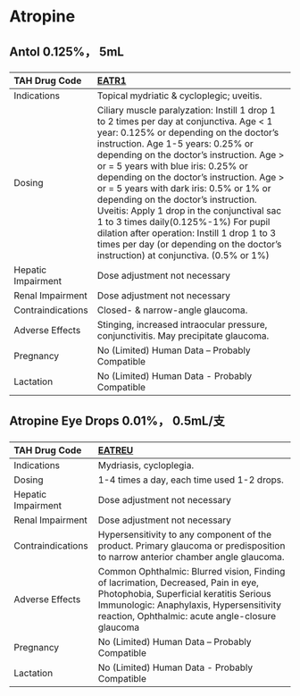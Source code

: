 # Atropine

## Antol 0.125%， 5mL

##### 

| TAH Drug Code      | [EATR1](https://www.tahsda.org.tw/drugs/hissearch.php?drug_code=EATR1)                                                                                                                                                                                                                                                                                                                                                                                                                                                                                                                                                |
|:-------------------|:----------------------------------------------------------------------------------------------------------------------------------------------------------------------------------------------------------------------------------------------------------------------------------------------------------------------------------------------------------------------------------------------------------------------------------------------------------------------------------------------------------------------------------------------------------------------------------------------------------------------|
| Indications        | Topical mydriatic & cycloplegic; uveitis.                                                                                                                                                                                                                                                                                                                                                                                                                                                                                                                                                                             |
| Dosing             | Ciliary muscle paralyzation: Instill 1 drop 1 to 2 times per day at conjunctiva. Age < 1 year: 0.125% or depending on the doctor’s instruction. Age 1-5 years: 0.25% or depending on the doctor’s instruction. Age > or = 5 years with blue iris: 0.25% or depending on the doctor’s instruction. Age > or = 5 years with dark iris: 0.5% or 1% or depending on the doctor’s instruction. Uveitis: Apply 1 drop in the conjunctival sac 1 to 3 times daily(0.125%-1%) For pupil dilation after operation: Instill 1 drop 1 to 3 times per day (or depending on the doctor’s instruction) at conjunctiva. (0.5% or 1%) |
| Hepatic Impairment | Dose adjustment not necessary                                                                                                                                                                                                                                                                                                                                                                                                                                                                                                                                                                                         |
| Renal Impairment   | Dose adjustment not necessary                                                                                                                                                                                                                                                                                                                                                                                                                                                                                                                                                                                         |
| Contraindications  | Closed- & narrow-angle glaucoma.                                                                                                                                                                                                                                                                                                                                                                                                                                                                                                                                                                                      |
| Adverse Effects    | Stinging, increased intraocular pressure, conjunctivitis. May precipitate glaucoma.                                                                                                                                                                                                                                                                                                                                                                                                                                                                                                                                   |
| Pregnancy          | No (Limited) Human Data – Probably Compatible                                                                                                                                                                                                                                                                                                                                                                                                                                                                                                                                                                         |
| Lactation          | No (Limited) Human Data - Probably Compatible                                                                                                                                                                                                                                                                                                                                                                                                                                                                                                                                                                         |

## Atropine Eye Drops 0.01%， 0.5mL/支

##### 

| TAH Drug Code      | [EATREU](https://www.tahsda.org.tw/drugs/hissearch.php?drug_code=EATREU)                                                                                                                                                    |
|:-------------------|:----------------------------------------------------------------------------------------------------------------------------------------------------------------------------------------------------------------------------|
| Indications        | Mydriasis, cycloplegia.                                                                                                                                                                                                     |
| Dosing             | 1-4 times a day, each time used 1-2 drops.                                                                                                                                                                                  |
| Hepatic Impairment | Dose adjustment not necessary                                                                                                                                                                                               |
| Renal Impairment   | Dose adjustment not necessary                                                                                                                                                                                               |
| Contraindications  | Hypersensitivity to any component of the product. Primary glaucoma or predisposition to narrow anterior chamber angle glaucoma.                                                                                             |
| Adverse Effects    | Common Ophthalmic: Blurred vision, Finding of lacrimation, Decreased, Pain in eye, Photophobia, Superficial keratitis Serious Immunologic: Anaphylaxis, Hypersensitivity reaction, Ophthalmic: acute angle-closure glaucoma |
| Pregnancy          | No (Limited) Human Data – Probably Compatible                                                                                                                                                                               |
| Lactation          | No (Limited) Human Data - Probably Compatible                                                                                                                                                                               |

